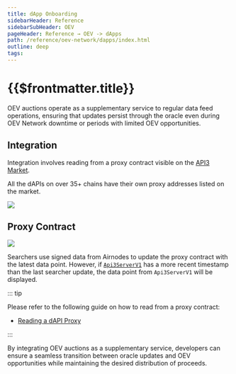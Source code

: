```yaml
---
title: dApp Onboarding
sidebarHeader: Reference
sidebarSubHeader: OEV
pageHeader: Reference → OEV -> dApps
path: /reference/oev-network/dapps/index.html
outline: deep
tags:
---
```


<PageHeader/>

<SearchHighlight/>

# {{$frontmatter.title}}

OEV auctions operate as a supplementary service to regular data feed operations,
ensuring that updates persist through the oracle even during OEV Network
downtime or periods with limited OEV opportunities.

## Integration

Integration involves reading from a proxy contract visible on the
[API3 Market](https://market.api3.org).

All the dAPIs on over 35+ chains have their own proxy addresses listed on the
market.

<div>
  <img src="/reference/oev-network/dapps/assets/market.png" />
</div>

## Proxy Contract

<div>
  <img src="/explore/assets/images/dAPI_explainer.png" />
</div>

Searchers use signed data from Airnodes to update the proxy contract with the
latest data point. However, if
[`Api3ServerV1`](https://docs.api3.org/reference/dapis/understand/read-dapis.htmls)
has a more recent timestamp than the last searcher update, the data point from
`Api3ServerV1` will be displayed.

::: tip

Please refer to the following guide on how to read from a proxy contract:

- [Reading a dAPI Proxy](https://docs.api3.org/guides/dapis/read-a-dapi/)

:::

By integrating OEV auctions as a supplementary service, developers can ensure a
seamless transition between oracle updates and OEV opportunities while
maintaining the desired distribution of proceeds.
